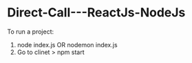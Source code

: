# Direct-Call---ReactJs-NodeJs

To run a project:
1. node index.js OR nodemon index.js
2. Go to clinet > npm start

